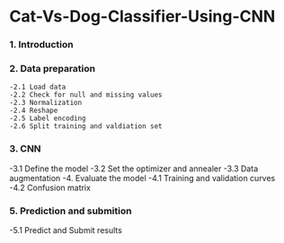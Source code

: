 # Cat-Vs-Dog-Classifier-Using-CNN

### 1. Introduction
### 2. Data preparation
    -2.1 Load data
    -2.2 Check for null and missing values
    -2.3 Normalization
    -2.4 Reshape
    -2.5 Label encoding
    -2.6 Split training and valdiation set
### 3. CNN
   -3.1 Define the model
   -3.2 Set the optimizer and annealer
   -3.3 Data augmentation
   -4. Evaluate the model
   -4.1 Training and validation curves
   -4.2 Confusion matrix
### 5. Prediction and submition
   -5.1 Predict and Submit results
